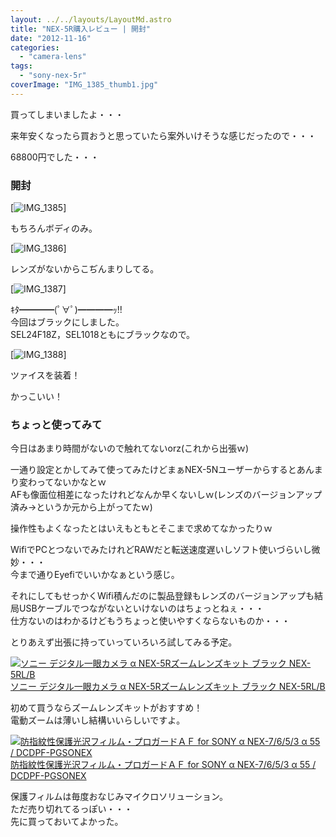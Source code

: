```yaml
---
layout: ../../layouts/LayoutMd.astro
title: "NEX-5R購入レビュー | 開封"
date: "2012-11-16"
categories: 
  - "camera-lens"
tags: 
  - "sony-nex-5r"
coverImage: "IMG_1385_thumb1.jpg"
---
```


買ってしまいましたよ・・・

来年安くなったら買おうと思っていたら案外いけそうな感じだったので・・・

68800円でした・・・

### 開封

[![IMG_1385](/archive/images/IMG_1385_thumb.jpg "IMG_1385")]

もちろんボディのみ。

[![IMG_1386](/archive/images/IMG_1386_thumb.jpg "IMG_1386")]

レンズがないからこぢんまりしてる。

[![IMG_1387](/archive/images/IMG_1387_thumb.jpg "IMG_1387")]

ｷﾀ━━━━(ﾟ∀ﾟ)━━━━ｯ!!  
今回はブラックにしました。  
SEL24F18Z，SEL1018ともにブラックなので。

[![IMG_1388](/archive/images/IMG_1388_thumb.jpg "IMG_1388")]

ツァイスを装着！

かっこいい！

### ちょっと使ってみて

今日はあまり時間がないので触れてないorz(これから出張ｗ)

一通り設定とかしてみて使ってみたけどまぁNEX-5Nユーザーからするとあんまり変わってないかなとｗ  
AFも像面位相差になったけれどなんか早くないしｗ(レンズのバージョンアップ済み→というか元から上がってたｗ)

操作性もよくなったとはいえもともとそこまで求めてなかったりｗ

WifiでPCとつないでみたけれどRAWだと転送速度遅いしソフト使いづらいし微妙・・・  
今まで通りEyefiでいいかなぁという感じ。

それにしてもせっかくWifi積んだのに製品登録もレンズのバージョンアップも結局USBケーブルでつながないといけないのはちょっとねぇ・・・  
仕方ないのはわかるけどもうちょっと使いやすくならないものか・・・

とりあえず出張に持っていっていろいろ試してみる予定。

[![ソニー デジタル一眼カメラ α NEX-5Rズームレンズキット ブラック NEX-5RL/B](/archive/images/31KuIQfdJHL._SL160_.jpg)  
ソニー デジタル一眼カメラ α NEX-5Rズームレンズキット ブラック NEX-5RL/B  
](https://www.amazon.co.jp/exec/obidos/ASIN/B009Z3PCII/mizuka123-22/ref=nosim)

初めて買うならズームレンズキットがおすすめ！  
電動ズームは薄いし結構いいらしいですよ。

[![防指紋性保護光沢フィルム・プロガードＡＦ for SONY α NEX-7/6/5/3 α 55 / DCDPF-PGSONEX](/archive/images/51bDUGkGnJL._SL160_.jpg)  
防指紋性保護光沢フィルム・プロガードＡＦ for SONY α NEX-7/6/5/3 α 55 / DCDPF-PGSONEX  
](https://www.amazon.co.jp/exec/obidos/ASIN/B003LRJ8U2/mizuka123-22/ref=nosim)

保護フィルムは毎度おなじみマイクロソリューション。  
ただ売り切れてるっぽい・・・  
先に買っておいてよかった。

